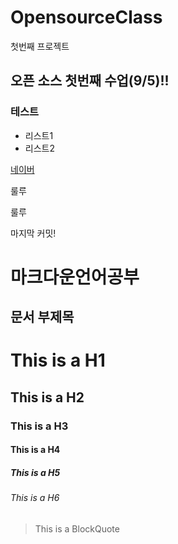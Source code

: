 # OpensourceClass
첫번째 프로젝트

## 오픈 소스 첫번째 수업(9/5)!!

### 테스트
- 리스트1
- 리스트2

[네이버](http://www.naver.com)

룰루

룰루

마지막 커밋!

마크다운언어공부
============

문서 부제목
----------

# This is a H1
## This is a H2
### This is a H3
#### This is a H4
##### This is a H5
###### This is a H6

> This is a BlockQuote

